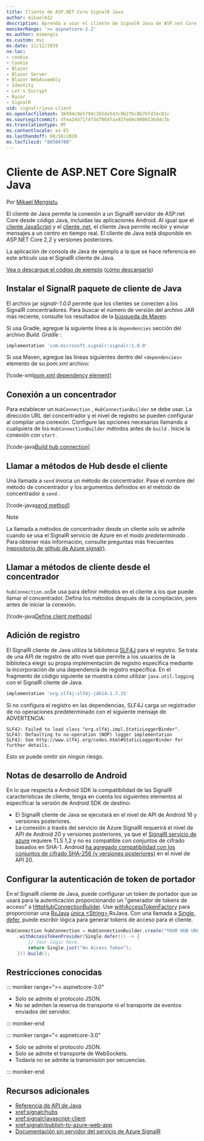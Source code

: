 ```yaml
---
title: Cliente de ASP.NET Core SignalR Java
author: mikaelm12
description: Aprenda a usar el cliente de SignalR Java de ASP.net Core.
monikerRange: '>= aspnetcore-2.2'
ms.author: mimengis
ms.custom: mvc
ms.date: 11/12/2019
no-loc:
- cookie
- Cookie
- Blazor
- Blazor Server
- Blazor WebAssembly
- Identity
- Let's Encrypt
- Razor
- SignalR
uid: signalr/java-client
ms.openlocfilehash: 36994c9e579dc365de543c9b27bc8b7bfd34c81c
ms.sourcegitcommit: dfea24471f4f3d7904faa92fe60c000853bddc3b
ms.translationtype: MT
ms.contentlocale: es-ES
ms.lasthandoff: 08/18/2020
ms.locfileid: "88504780"
---
```

# <a name="aspnet-core-no-locsignalr-java-client"></a>Cliente de ASP.NET Core SignalR Java

Por [Mikael Mengistu](https://twitter.com/MikaelM_12)

El cliente de Java permite la conexión a un SignalR servidor de ASP.net Core desde código Java, incluidas las aplicaciones Android. Al igual que el [cliente JavaScript](xref:signalr/javascript-client) y el [cliente .net](xref:signalr/dotnet-client), el cliente Java permite recibir y enviar mensajes a un centro en tiempo real. El cliente de Java está disponible en ASP.NET Core 2,2 y versiones posteriores.

La aplicación de consola de Java de ejemplo a la que se hace referencia en este artículo usa el SignalR cliente de Java.

[Vea o descargue el código de ejemplo](https://github.com/dotnet/AspNetCore.Docs/tree/master/aspnetcore/signalr/java-client/sample) ([cómo descargarlo](xref:index#how-to-download-a-sample))

## <a name="install-the-no-locsignalr-java-client-package"></a>Instalar el SignalR paquete de cliente de Java

El archivo jar *signalr-1.0.0* permite que los clientes se conecten a los SignalR concentradores. Para buscar el número de versión del archivo JAR más reciente, consulte los resultados de la [búsqueda de Maven](https://search.maven.org/search?q=g:com.microsoft.signalr%20AND%20a:signalr).

Si usa Gradle, agregue la siguiente línea a la `dependencies` sección del archivo *Build. Gradle* :

```gradle
implementation 'com.microsoft.signalr:signalr:1.0.0'
```

Si usa Maven, agregue las líneas siguientes dentro del `<dependencies>` elemento de su *pom.xml* archivo:

[!code-xml[pom.xml dependency element](java-client/sample/pom.xml?name=snippet_dependencyElement)]

## <a name="connect-to-a-hub"></a>Conexión a un concentrador

Para establecer un `HubConnection` , `HubConnectionBuilder` se debe usar. La dirección URL del concentrador y el nivel de registro se pueden configurar al compilar una conexión. Configure las opciones necesarias llamando a cualquiera de los `HubConnectionBuilder` métodos antes de `build` . Inicie la conexión con `start` .

[!code-java[Build hub connection](java-client/sample/src/main/java/Chat.java?range=16-17)]

## <a name="call-hub-methods-from-client"></a>Llamar a métodos de Hub desde el cliente

Una llamada a `send` invoca un método de concentrador. Pase el nombre del método de concentrador y los argumentos definidos en el método de concentrador a `send` .

[!code-java[send method](java-client/sample/src/main/java/Chat.java?range=28)]

> [!NOTE]
> La llamada a métodos de concentrador desde un cliente solo se admite cuando se usa el SignalR servicio de Azure en el modo *predeterminado* . Para obtener más información, consulte preguntas más frecuentes [(repositorio de github de Azure signalr)](https://github.com/Azure/azure-signalr/blob/dev/docs/faq.md#what-is-the-meaning-of-service-mode-defaultserverlessclassic-how-can-i-choose).

## <a name="call-client-methods-from-hub"></a>Llamar a métodos de cliente desde el concentrador

`hubConnection.on`Se usa para definir métodos en el cliente a los que puede llamar el concentrador. Defina los métodos después de la compilación, pero antes de iniciar la conexión.

[!code-java[Define client methods](java-client/sample/src/main/java/Chat.java?range=19-21)]

## <a name="add-logging"></a>Adición de registro

El SignalR cliente de Java utiliza la biblioteca [SLF4J](https://www.slf4j.org/) para el registro. Se trata de una API de registro de alto nivel que permite a los usuarios de la biblioteca elegir su propia implementación de registro específica mediante la incorporación de una dependencia de registro específica. En el fragmento de código siguiente se muestra cómo utilizar `java.util.logging` con el SignalR cliente de Java.

```gradle
implementation 'org.slf4j:slf4j-jdk14:1.7.25'
```

Si no configura el registro en las dependencias, SLF4J carga un registrador de no operaciones predeterminado con el siguiente mensaje de ADVERTENCIA:

```
SLF4J: Failed to load class "org.slf4j.impl.StaticLoggerBinder".
SLF4J: Defaulting to no-operation (NOP) logger implementation
SLF4J: See http://www.slf4j.org/codes.html#StaticLoggerBinder for further details.
```

Esto se puede omitir sin ningún riesgo.

## <a name="android-development-notes"></a>Notas de desarrollo de Android

En lo que respecta a Android SDK la compatibilidad de las SignalR características de cliente, tenga en cuenta los siguientes elementos al especificar la versión de Android SDK de destino:

* El SignalR cliente de Java se ejecutará en el nivel de API de Android 16 y versiones posteriores.
* La conexión a través del servicio de Azure SignalR requerirá el nivel de API de Android 20 y versiones posteriores, ya que el [ SignalR servicio de azure](/azure/azure-signalr/signalr-overview) requiere TLS 1,2 y no es compatible con conjuntos de cifrado basados en SHA-1. Android [ha agregado compatibilidad con los conjuntos de cifrado SHA-256 (y versiones posteriores)](https://developer.android.com/reference/javax/net/ssl/SSLSocket) en el nivel de API 20.

## <a name="configure-bearer-token-authentication"></a>Configurar la autenticación de token de portador

En el SignalR cliente de Java, puede configurar un token de portador que se usará para la autenticación proporcionando un "generador de tokens de acceso" a [HttpHubConnectionBuilder](/java/api/com.microsoft.signalr._http_hub_connection_builder?view=aspnet-signalr-java). Use [withAccessTokenFactory](/java/api/com.microsoft.signalr._http_hub_connection_builder.withaccesstokenprovider?view=aspnet-signalr-java#com_microsoft_signalr__http_hub_connection_builder_withAccessTokenProvider_Single_String__) para proporcionar una [RxJava](https://github.com/ReactiveX/RxJava) [única \<String> ](https://reactivex.io/documentation/single.html)RxJava. Con una llamada a [Single. defer](https://reactivex.io/RxJava/javadoc/io/reactivex/Single.html#defer-java.util.concurrent.Callable-), puede escribir lógica para generar tokens de acceso para el cliente.

```java
HubConnection hubConnection = HubConnectionBuilder.create("YOUR HUB URL HERE")
    .withAccessTokenProvider(Single.defer(() -> {
        // Your logic here.
        return Single.just("An Access Token");
    })).build();
```

## <a name="known-limitations"></a>Restricciones conocidas

::: moniker range=">= aspnetcore-3.0"

* Solo se admite el protocolo JSON.
* No se admiten la reserva de transporte ni el transporte de eventos enviados del servidor.

::: moniker-end

::: moniker range="< aspnetcore-3.0"

* Solo se admite el protocolo JSON.
* Solo se admite el transporte de WebSockets.
* Todavía no se admite la transmisión por secuencias.

::: moniker-end

## <a name="additional-resources"></a>Recursos adicionales

* [Referencia de API de Java](/java/api/com.microsoft.signalr?view=aspnet-signalr-java)
* <xref:signalr/hubs>
* <xref:signalr/javascript-client>
* <xref:signalr/publish-to-azure-web-app>
* [Documentación sin servidor del servicio de Azure SignalR](/azure/azure-signalr/signalr-concept-serverless-development-config)
